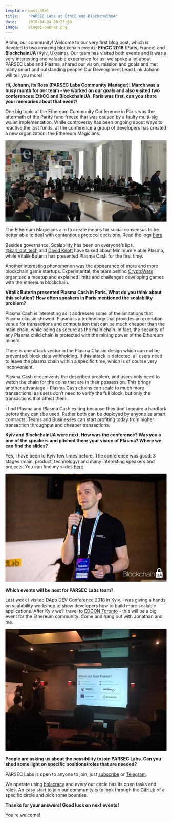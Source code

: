 ```yaml
---
template: post.html
title:    "PARSEC Labs at EthCC and BlockchainUA"
date:     2018-04-24 00:23:00
image:    blog01-banner.png
---
```


Aloha, our community! Welcome to our very first blog post, which is devoted to two amazing blockchain events: <b>EthCC 2018</b> (Paris, France) and <b>BlockchainUA </b> (Kyiv, Ukraine). Our team has visited both events and it was a very interesting and valuable experience for us: we spoke a lot about PARSEC Labs and Plasma, shared our vision, mission and goals and met many smart and outstanding people! Our Development Lead Link Johann will tell you more!

<b>Hi, Johann, its Ross (PARSEC Labs Community Manager)! March was a busy month for our team - we worked on our goals and also visited two conferences: EthCC and BlockchainUA. Paris was first, can you share your memories about that event?</b>

One big topic at the Ethereum Community Conference in Paris was the aftermath of the Parity fund freeze that was caused by a faulty multi-sig wallet implementation. While controversy has been ongoing about ways to reactive the lost funds, at the conference a group of developers has created a new organization: the Ethereum Magicians.

<img src="/img/blog/blogPost11.png">

The Ethereum Magicians aim to create means for social consensus to be better able to deal with contentious protocol decisions. Read the logs <a href="https://www.reddit.com/r/ethereum/comments/835lob/notes_from_the_first_meeting_of_the_fellowship_of/">here</a>.

Besides governance, Scalability has been on everyone’s lips. [@karl_dot_tech](https://twitter.com/karl_dot_tech) and <a href="https://github.com/DavidKnott">David Knott</a> have talked about Minimum Viable Plasma, while Vitalik Buterin has presented Plasma Cash for the first time.

Another interesting phenomenon was the appearance of more and more blockchain game startups. Experimental, the team behind <a href="https://cryptowars.e11.io">CryptoWars</a> organized a meetup and explained limits and challenges developing games with the ethereum blockchain.

<b>Vitalik Buterin presented Plasma Cash in Paris. What do you think about this solution? How often speakers in Paris mentioned the scalability problem?</b>

Plasma Cash is interesting as it addresses some of the limitations that Plasma classic showed. Plasma is a technology that provides an execution venue for transactions and computation that can be much cheaper than the main chain, while being as secure as the main chain. In fact, the security of any Plasma child chain is protected with the mining power of the Ethereum miners.

There is one attack vector in the Plasma Classic design which can not be prevented: block data withholding. If this attack is detected, all users need to leave the plasma chain within a specific time, which is of course very inconvenient.

Plasma Cash circumvents the described problem, and users only need to watch the chain for the coins that are in their possession. This brings another advantage - Plasma Cash chains can scale to much more transactions, as users don’t need to verify the full block, but only the transactions that affect them.

I find Plasma and Plasma Cash exiting because they don’t require a hardfork before they can’t be used. Rather both can be deployed by anyone as smart contracts. Teams and Businesses can start profiting today from higher transaction throughput and cheaper transactions.

<b>Kyiv and BlockchainUA were next. How was the conference? Was you a one of the speakers and pitched there your vision of Plasma? Where we can find the slides?</b>

Yes, I have been to Kyiv few times before. The conference was good: 3 stages (main, product, technology) and many interesting speakers and projects. You can find my slides <a href="https://drive.google.com/file/d/1zWoHB86UAzuYcagOoqr60aJZoB7jj5jp/view">here</a>.

<img src="/img/blog/blogPost12.png">

<b>Which events will be next for PARSEC Labs team? </b>

Last week I visited <a href="http://dappdev.org/conference/">DApp DEV Conference 2018 in Kyiv</a>. I was giving a hands on scalability workshop to show developers how to build more scalable applications. After Kyiv we’ll travel to <a href="https://edcon.io/">EDCON Toronto</a> - this will be a big event for the Ethereum community. Come and hang out with Jonathan and me.

<img src="/img/blog/blogPost13.png">

<b>People are asking us about the possibility to join PARSEC Labs. Сan you shed some light on specific positions/roles that are needed?</b>

PARSEC Labs is open to anyone to join, just <a href="http://join.parseclabs.org">subscribe</a> or <a href="https://t.me/parseclabs">Telegram</a>.

We operate using <a href="https://www.holacracy.org/how-it-works/">holacracy</a> and every our circle has its open tasks and roles. An easy start to join our community is to look through the <a href="https://github.com/parsec-labs">GitHub</a> of a specific circle and pick some bounties.

<b>Thanks for your answers! Good luck on next events!</b>

You’re welcome!
